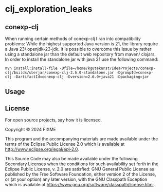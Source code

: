 # clj_exploration_leaks

## conexp-clj

When running certain methods of conexp-clj I ran into compatibility problems:
While the highest supported Java version is 21, the library require a Java 23/ openjdk-23-jdk.
It is possible to overcome this issue by rather using a standalone jar 
than the default web repository from maven/ clojars.
In order to install the standalone jar with java 21 use the following command:
```shell
mvn install:install-file -Dfile=/home/kgutekunst/IdeaProjects/conexp-clj/builds/uberjar/conexp-clj-2.6.0-standalone.jar -DgroupId=conexp-clj -DartifactId=conexp-clj -Dversion=2.6.0+java21 -Dpackaging=jar
```



## Usage


## License
For open source projects, say how it is licensed.

Copyright © 2024 FIXME

This program and the accompanying materials are made available under the
terms of the Eclipse Public License 2.0 which is available at
http://www.eclipse.org/legal/epl-2.0.

This Source Code may also be made available under the following Secondary
Licenses when the conditions for such availability set forth in the Eclipse
Public License, v. 2.0 are satisfied: GNU General Public License as published by
the Free Software Foundation, either version 2 of the License, or (at your
option) any later version, with the GNU Classpath Exception which is available
at https://www.gnu.org/software/classpath/license.html.
